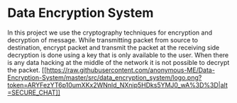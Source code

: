 # Data Encryption System
In this project we use the cryptography techniques for encryption and decryption of message. While transmitting packet from source to destination, encrypt packet and transmit the packet at the receiving side decryption is done using a key that is only available to the user. When there is any data hacking at the middle of the network it is not possible to decrypt the packet.
[[https://raw.githubusercontent.com/anonymous-ME/Data-Encryption-System/master/src/data_encryption_system/logo.png?token=ARYFezYT6p10umXKx2WNnld_NXnip5HDks5YMJ0_wA%3D%3D|alt=SECURE_CHAT]]
